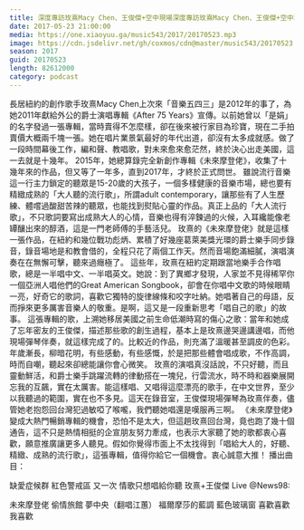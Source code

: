 ```yaml
---
title: 深度專訪玫熹Macy Chen、王俊傑+空中現場深度專訪玫熹Macy Chen、王俊傑+空中現場
date: 2017-05-23 21:00:00
media: https://one.xiaoyuu.ga/music543/2017/20170523.mp3
image: https://cdn.jsdelivr.net/gh/coxmos/cdn@master/music543/20170523.jpg
season: 2017
guid: 20170523
length: 82612000
category: podcast
---
```


長居紐約的創作歌手玫熹Macy Chen上次來「音樂五四三」是2012年的事了，為她2011年獻給外公的爵士演唱專輯《After 75 Years》宣傳。以前她曾以「是娟」的名字發過一張專輯，當時賣得不怎麼樣，卻在後來被行家目為珍寶，現在二手拍賣價大概兩千塊一張。她在唱片業景氣最好的年代出道，卻沒有太多成就感。做了一段時間幕後工作，編和聲、教唱歌，對未來愈來愈茫然，終於決心出走美國，這一去就是十幾年。
2015年，她總算錄完全新創作專輯《未來摩登佬》，收集了十幾年來的作品，但又等了一年多，直到2017年，才終於正式問世。
雖說流行音樂這一行主力鎖定的聽眾是15-20歲的大孩子，一個多樣健康的音樂市場，總也要有精緻成熟的「大人聽的流行歌」，所謂adult contemporary，讓那些有了人生歷練、體嚐過酸甜苦辣的聽眾，也能找到熨貼心靈的作品。真正上品的「大人流行歌」，不只歌詞要寫出成熟大人的心情，音樂也得有淬鍊過的火候，入耳纔能像老罈釀出來的醇酒，這是一門老師傅的手藝活兒。
玫熹的《未來摩登佬》就是這樣一張作品，在紐約和幾位戰功彪炳、累積了好幾座葛萊美獎光環的爵士樂手同步錄音，錄音場地是和教會借的，全程只花了兩個工作天。然而音場飽滿細膩，演唱演奏在在無懈可擊，聽來過癮極了。
這些年，玫熹在紐約定期跟當地樂手合作唱歌，總是一半唱中文、一半唱英文。她說：到了異鄉才發現，人家並不見得稀罕你一個亞洲人唱他們的Great American Songbook，卻會在你唱中文歌的時候眼睛一亮，好奇它的歌詞，喜歡它獨特的旋律線條和咬字吐納。她唱著自己的母語，反而掙來更多厲害音樂人的敬重。是啊，這又是一段重新思考「唱自己的歌」的故事。
這張專輯的歌，上溯她移居美國之前生命低潮時寫的傷心之歌：當年和她成了忘年密友的王俊傑，描述那些歌的創生過程，基本上是玫熹邊哭邊講邊唱，而他現場彈琴伴奏，就這樣完成了的。比較近的作品，則充滿了溫暖甚至調皮的色彩。年歲漸長，柳暗花明，有些感動，有些感慨，於是把那些體會唱成歌，不作高調，時而自嘲，聽起來卻總能讓你會心微笑。
玫熹的演唱真沒話說，不只好聽，而且靈動鮮活，和爵士樂手跳躍流轉的律動搭在一塊兒，行雲流水，時不時和器樂展開忘我的互飆，實在太厲害。能這樣唱、又唱得這麼漂亮的歌手，在中文世界，至少以我聽過的範圍，實在也不多見。這天在錄音室，王俊傑現場彈琴為玫熹伴奏，儘管她老抱怨回台灣犯過敏啞了喉嚨，我們聽她唱還是嘆服再三啊。
《未來摩登佬》變成大熱門暢銷專輯的機會，恐怕不是太大，但這趟玫熹回台灣，竟也跑了幾十個通告，這不只是熱情相挺的企宣朋友努力牽成，也表示大家聽了她的歌都衷心喜歡，願意推廣讓更多人聽見。假如你覺得市面上不太找得到「唱給大人的，好聽、精緻、成熟的流行歌」，這張專輯，值得你給它一個機會。衷心誠意大推！
播出曲目：

缺愛症候群
紅色警戒區
又一次
情歌只想唱給你聽
玫熹+王俊傑 Live @News98:

未來摩登佬
偷情旅館
夢中央（翻唱江蕙）
福爾摩莎的藍調
藍色玻璃窗
喜歡喜歡我喜歡
